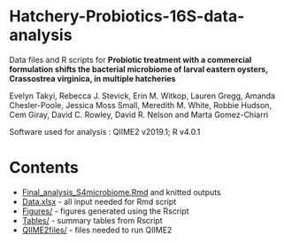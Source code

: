 # Hatchery-Probiotics-16S-data-analysis

Data files and R scripts for **Probiotic treatment with a commercial formulation shifts the bacterial microbiome of larval eastern oysters, Crassostrea virginica, in multiple hatcheries**

Evelyn Takyi, Rebecca J. Stevick, Erin M. Witkop, Lauren Gregg, Amanda Chesler-Poole, Jessica Moss Small, Meredith M. White, Robbie Hudson, Cem Giray, David C. Rowley, David R. Nelson and Marta Gomez-Chiarri

Software used for analysis : QIIME2 v2019.1; R v4.0.1


# Contents

- [Final_analysis_S4microbiome.Rmd](Final_analysis_S4microbiome.Rmd) and knitted outputs
- [Data.xlsx](Data.xlsx) - all input needed for Rmd script
- [Figures/](Figures/) - figures generated using the Rscript
- [Tables/](Tables/) - summary tables from Rscript
- [QIIME2files/](QIIME2files/) - files needed to run QIIME2
